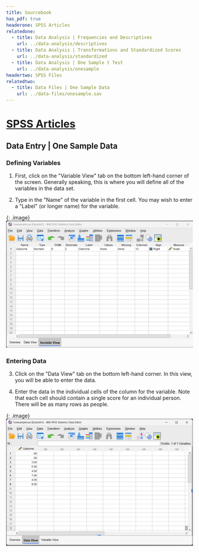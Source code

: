 ```yaml
---
title: Sourcebook
has_pdf: true
headerone: SPSS Articles
relatedone:
  - title: Data Analysis | Frequencies and Descriptives
    url: ../data-analysis/descriptives
  - title: Data Analysis | Transformations and Standardized Scores
    url: ../data-analysis/standardized
  - title: Data Analysis | One Sample t Test
    url: ../data-analysis/onesample
headertwo: SPSS Files
relatedtwo:
  - title: Data Files | One Sample Data
    url: ../data-files/onesample.sav
---
```


# [SPSS Articles](../index.md)

## Data Entry | One Sample Data 

### Defining Variables

 1. First, click on the "Variable View" tab on the bottom left-hand corner of the screen. Generally speaking, this is where you will define all of the variables in the data set. 

 2. Type in the "Name" of the variable in the first cell. You may wish to enter a "Label" (or longer name) for the variable.

{: .image}
![Screenshot for defining variables](onesample1.png)

### Entering Data

3. Click on the "Data View" tab on the bottom left-hand corner. In this view, you will be able to enter the data.

4. Enter the data in the individual cells of the column for the variable. Note that each cell should contain a single score for an individual person. There will be as many rows as people. 

{: .image}
![Screenshot for entering data](onesample2.png)
